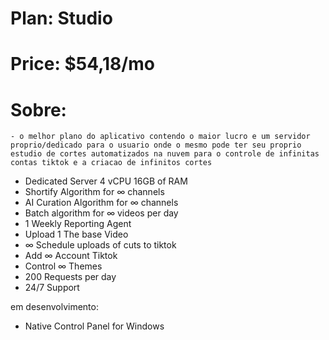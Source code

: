 # Plan: Studio
# Price: $54,18/mo
# Sobre:
    - o melhor plano do aplicativo contendo o maior lucro e um servidor proprio/dedicado para o usuario onde o mesmo pode ter seu proprio estudio de cortes automatizados na nuvem para o controle de infinitas contas tiktok e a criacao de infinitos cortes 

- Dedicated Server 4 vCPU 16GB of RAM
- Shortify Algorithm for ∞ channels
- AI Curation Algorithm for ∞ channels
- Batch algorithm for ∞ videos per day
- 1 Weekly Reporting Agent
- Upload 1 The base Video
- ∞ Schedule uploads of cuts to tiktok
- Add ∞ Account Tiktok
- Control ∞ Themes
- 200 Requests per day
- 24/7 Support

em desenvolvimento:
- Native Control Panel for Windows
